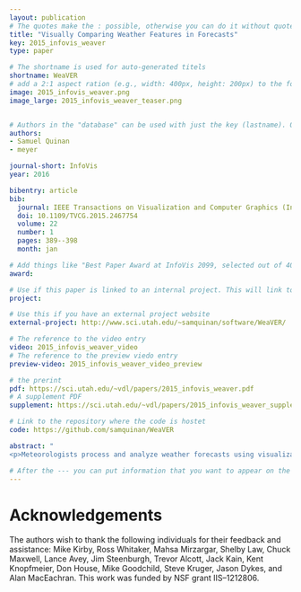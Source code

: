 ```yaml
---
layout: publication
# The quotes make the : possible, otherwise you can do it without quotes
title: "Visually Comparing Weather Features in Forecasts"
key: 2015_infovis_weaver
type: paper

# The shortname is used for auto-generated titels
shortname: WeaVER
# add a 2:1 aspect ration (e.g., width: 400px, height: 200px) to the folder /assets/images/papers/
image: 2015_infovis_weaver.png
image_large: 2015_infovis_weaver_teaser.png


# Authors in the "database" can be used with just the key (lastname). Others can be written properly.
authors:
- Samuel Quinan
- meyer

journal-short: InfoVis
year: 2016

bibentry: article
bib:
  journal: IEEE Transactions on Visualization and Computer Graphics (InfoVis ’15)
  doi: 10.1109/TVCG.2015.2467754
  volume: 22
  number: 1
  pages: 389--398
  month: jan

# Add things like "Best Paper Award at InfoVis 2099, selected out of 4000 submissions" 
award:

# Use if this paper is linked to an internal project. This will link to the project site
project:

# Use this if you have an external project website 
external-project: http://www.sci.utah.edu/~samquinan/software/WeaVER/

# The reference to the video entry
video: 2015_infovis_weaver_video
# The reference to the preview viedo entry 
preview-video: 2015_infovis_weaver_video_preview

# the prerint
pdf: https://sci.utah.edu/~vdl/papers/2015_infovis_weaver.pdf
# A supplement PDF
supplement: https://sci.utah.edu/~vdl/papers/2015_infovis_weaver_supplemental.tgz

# Link to the repository where the code is hostet
code: https://github.com/samquinan/WeaVER

abstract: "
<p>Meteorologists process and analyze weather forecasts using visualization in order to examine the behaviors of and relationships among weather features. In this design study conducted with meteorologists in decision support roles, we identified and attempted to address two significant common challenges in weather visualization: the employment of inconsistent and often ineffective visual encoding practices across a wide range of visualizations, and a lack of support for directly visualizing how different weather features relate across an ensemble of possible forecast outcomes. In this work, we present a characterization of the problems and data associated with meteorological forecasting, we propose a set of informed default encoding choices that integrate existing meteorological conventions with effective visualization practice, and we extend a set of techniques as an initial step toward directly visualizing the interactions of multiple features over an ensemble forecast. We discuss the integration of these contributions into a functional prototype tool, and also reflect on the many practical challenges that arise when working with weather data.</p>"

# After the --- you can put information that you want to appear on the website using markdown formatting or HTML. A good example are acknowledgements, extra references, an erratum, etc.
---
```


# Acknowledgements

The authors wish to thank the following individuals for their feedback and assistance: Mike Kirby, Ross Whitaker, Mahsa Mirzargar,
Shelby Law, Chuck Maxwell, Lance Avey, Jim Steenburgh, Trevor
Alcott, Jack Kain, Kent Knopfmeier, Don House, Mike Goodchild,
Steve Kruger, Jason Dykes, and Alan MacEachran. This work was
funded by NSF grant IIS–1212806.
